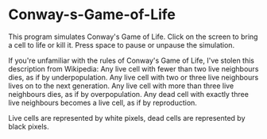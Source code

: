 # Conway-s-Game-of-Life
This program simulates Conway's Game of Life. Click on the screen to bring a cell to life or kill it. Press space to pause or unpause the simulation.

If you're unfamiliar with the rules of Conway's Game of Life, I've stolen this description from Wikipedia:
Any live cell with fewer than two live neighbours dies, as if by underpopulation.
Any live cell with two or three live neighbours lives on to the next generation.
Any live cell with more than three live neighbours dies, as if by overpopulation.
Any dead cell with exactly three live neighbours becomes a live cell, as if by reproduction.

Live cells are represented by white pixels, dead cells are represented by black pixels.
